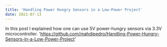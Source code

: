 ```yaml
---
title: 'Handling Power Hungry Sensors in a Low-Power Project'
date: 2021-07-13
---
```


In this post I explained how one can use 5V power-hungry sensors via 3.3V microcontroller. 
'https://github.com/mahdipedro/Handling-Power-Hungry-Sensors-in-a-Low-Power-Project'
